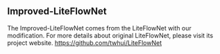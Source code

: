 ## Improved-LiteFlowNet
The Improved-LiteFlowNet comes from the LiteFlowNet with our modification.
For more details about original LiteFlowNet, please visit its project website. https://github.com/twhui/LiteFlowNet
